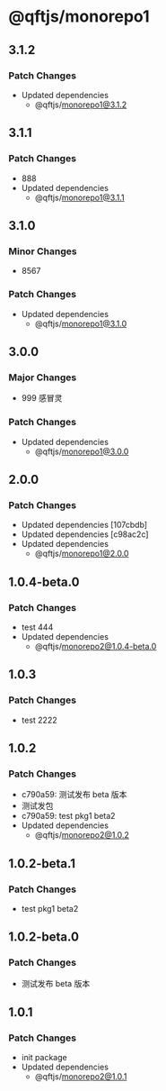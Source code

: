 # @qftjs/monorepo1

## 3.1.2

### Patch Changes

- Updated dependencies
  - @qftjs/monorepo1@3.1.2

## 3.1.1

### Patch Changes

- 888
- Updated dependencies
  - @qftjs/monorepo1@3.1.1

## 3.1.0

### Minor Changes

- 8567

### Patch Changes

- Updated dependencies
  - @qftjs/monorepo1@3.1.0

## 3.0.0

### Major Changes

- 999 感冒灵

### Patch Changes

- Updated dependencies
  - @qftjs/monorepo1@3.0.0

## 2.0.0

### Patch Changes

- Updated dependencies [107cbdb]
- Updated dependencies [c98ac2c]
- Updated dependencies
  - @qftjs/monorepo1@2.0.0

## 1.0.4-beta.0

### Patch Changes

- test 444
- Updated dependencies
  - @qftjs/monorepo2@1.0.4-beta.0

## 1.0.3

### Patch Changes

- test 2222

## 1.0.2

### Patch Changes

- c790a59: 测试发布 beta 版本
- 测试发包
- c790a59: test pkg1 beta2
- Updated dependencies
  - @qftjs/monorepo2@1.0.2

## 1.0.2-beta.1

### Patch Changes

- test pkg1 beta2

## 1.0.2-beta.0

### Patch Changes

- 测试发布 beta 版本

## 1.0.1

### Patch Changes

- init package
- Updated dependencies
  - @qftjs/monorepo2@1.0.1
